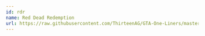 ```yaml
---
id: rdr
name: Red Dead Redemption
url: https://raw.githubusercontent.com/ThirteenAG/GTA-One-Liners/master/RDR/rdrwd.json
---
```

